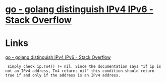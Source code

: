 # [go - golang distinguish IPv4 IPv6 - Stack Overflow](https://stackoverflow.com/questions/22751035/golang-distinguish-ipv4-ipv6)

# Links

[go - golang distinguish IPv4 IPv6 - Stack Overflow](https://stackoverflow.com/questions/22751035/golang-distinguish-ipv4-ipv6/22752227#22752227)

```
 simply check ip.To4() != nil. Since the documentation says "if ip is not an IPv4 address, To4 returns nil" this condition should return true if and only if the address is an IPv4 address.
```
